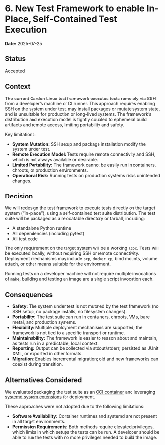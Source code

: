 # 6. New Test Framework to enable In-Place, Self-Contained Test Execution

**Date:** 2025-07-25

## Status

Accepted

## Context

The current Garden Linux test framework executes tests remotely via SSH from a developer’s machine or CI runner. This approach requires enabling SSH on the system under test, may install packages or mutate system state, and is unsuitable for production or long-lived systems. The framework’s distribution and execution model is tightly coupled to ephemeral build artifacts and remote access, limiting portability and safety.

Key limitations:
- **System Mutation:** SSH setup and package installation modify the system under test.
- **Remote Execution Model:** Tests require remote connectivity and SSH, which is not always available or desirable.
- **Limited Portability:** The framework cannot be easily run in containers, chroots, or production environments.
- **Operational Risk:** Running tests on production systems risks unintended changes.

## Decision

We will redesign the test framework to execute tests directly on the target system (“in-place”), using a self-contained test suite distribution. The test suite will be packaged as a relocatable directory or tarball, including:
- A standalone Python runtime
- All dependencies (including pytest)
- All test code

The only requirement on the target system will be a working `libc`. Tests will be executed locally, without requiring SSH or remote connectivity. Deployment mechanisms may include `scp`, `docker cp`, bind mounts, volume attach, or other means suitable for the environment.

Running tests on a developer machine will not require multiple invocations of `make`, building and testing an image are a single script invocation each.

## Consequences

- **Safety:** The system under test is not mutated by the test framework (no SSH setup, no package installs, no filesystem changes).
- **Portability:** The test suite can run in containers, chroots, VMs, bare metal, and production systems.
- **Flexibility:** Multiple deployment mechanisms are supported; the framework is not tied to a specific transport or runtime.
- **Maintainability:** The framework is easier to reason about and maintain, as tests run in a predictable, local context.
- **Reporting:** Output can be collected via stdout/stderr, persisted as JUnit XML, or exported in other formats.
- **Migration:** Enables incremental migration; old and new frameworks can coexist during transition.

## Alternatives Considered

We evaluated packaging the test suite as an [OCI container](https://opencontainers.org) and leveraging [systemd system extensions](https://www.freedesktop.org/software/systemd/man/latest/systemd-sysext.html) for deployment.

These approaches were not adopted due to the following limitations:
- **Software Availability:** Container runtimes and systemd are not present in all target environments.
- **Permission Requirements:** Both methods require elevated privileges, which limits in which setups the tests can be run. A developer should be able to run the tests with no more privileges needed to build the image.
